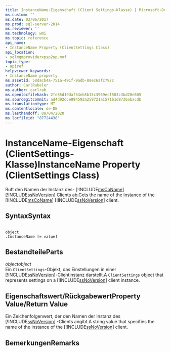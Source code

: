 ```yaml
---
title: InstanceName-Eigenschaft (Client Settings-Klasse) | Microsoft-Dokumentation
ms.custom: ''
ms.date: 03/06/2017
ms.prod: sql-server-2014
ms.reviewer: ''
ms.technology: wmi
ms.topic: reference
api_name:
- InstanceName Property (ClientSettings Class)
api_location:
- sqlmgmproviderxpsp2up.mof
topic_type:
- apiref
helpviewer_keywords:
- InstanceName property
ms.assetid: 58dacb4a-751a-491f-9adb-88ec6afc797c
author: CarlRabeler
ms.author: carlrab
ms.openlocfilehash: 2fe85d19daf34eb5b15c3969ecf503c3bd20e605
ms.sourcegitcommit: ad4d92dce894592a259721a1571b1d8736abacdb
ms.translationtype: MT
ms.contentlocale: de-DE
ms.lasthandoff: 08/04/2020
ms.locfileid: "87724438"
---
```

# <a name="instancename-property-clientsettings-class"></a><span data-ttu-id="a42ec-102">InstanceName-Eigenschaft (ClientSettings-Klasse)</span><span class="sxs-lookup"><span data-stu-id="a42ec-102">InstanceName Property (ClientSettings Class)</span></span>
  <span data-ttu-id="a42ec-103">Ruft den Namen der Instanz des- [!INCLUDE[msCoName](../../includes/msconame-md.md)] [!INCLUDE[ssNoVersion](../../includes/ssnoversion-md.md)] Clients ab.</span><span class="sxs-lookup"><span data-stu-id="a42ec-103">Gets the name of the instance of the [!INCLUDE[msCoName](../../includes/msconame-md.md)] [!INCLUDE[ssNoVersion](../../includes/ssnoversion-md.md)] client.</span></span>  
  
## <a name="syntax"></a><span data-ttu-id="a42ec-104">Syntax</span><span class="sxs-lookup"><span data-stu-id="a42ec-104">Syntax</span></span>  
  
```  
  
object  
.InstanceName [= value]  
```  
  
## <a name="parts"></a><span data-ttu-id="a42ec-105">Bestandteile</span><span class="sxs-lookup"><span data-stu-id="a42ec-105">Parts</span></span>  
 <span data-ttu-id="a42ec-106">*object*</span><span class="sxs-lookup"><span data-stu-id="a42ec-106">*object*</span></span>  
 <span data-ttu-id="a42ec-107">Ein `ClientSettings`-Objekt, das Einstellungen in einer [!INCLUDE[ssNoVersion](../../includes/ssnoversion-md.md)]-Clientinstanz darstellt.</span><span class="sxs-lookup"><span data-stu-id="a42ec-107">A `ClientSettings` object that represents settings on a [!INCLUDE[ssNoVersion](../../includes/ssnoversion-md.md)] client instance.</span></span>  
  
## <a name="property-valuereturn-value"></a><span data-ttu-id="a42ec-108">Eigenschaftswert/Rückgabewert</span><span class="sxs-lookup"><span data-stu-id="a42ec-108">Property Value/Return Value</span></span>  
 <span data-ttu-id="a42ec-109">Ein Zeichenfolgenwert, der den Namen der Instanz des [!INCLUDE[ssNoVersion](../../includes/ssnoversion-md.md)] -Clients angibt.</span><span class="sxs-lookup"><span data-stu-id="a42ec-109">A string value that specifies the name of the instance of the [!INCLUDE[ssNoVersion](../../includes/ssnoversion-md.md)] client.</span></span>  
  
## <a name="remarks"></a><span data-ttu-id="a42ec-110">Bemerkungen</span><span class="sxs-lookup"><span data-stu-id="a42ec-110">Remarks</span></span>  
  
